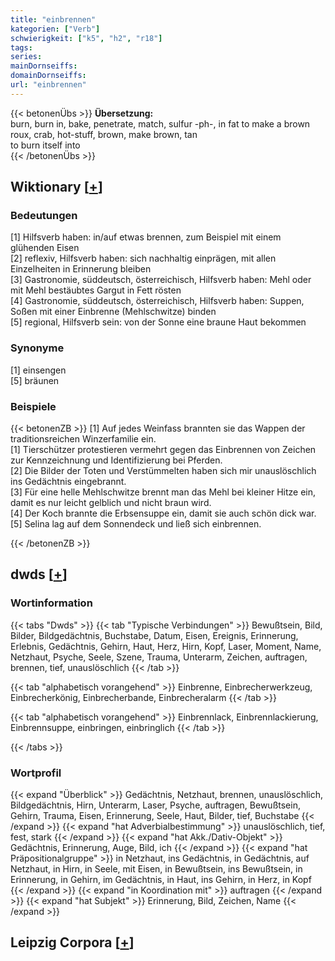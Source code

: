 ```yaml
---
title: "einbrennen"
kategorien: ["Verb"]
schwierigkeit: ["k5", "h2", "r18"]
tags:
series:
mainDornseiffs:
domainDornseiffs:
url: "einbrennen"
---
```


{{< betonenÜbs >}}
**Übersetzung:**  
burn, burn in, bake, penetrate, match, sulfur -ph-, in fat to make a brown roux, crab, hot-stuff, brown, make brown, tan  
to burn itself into  
{{< /betonenÜbs >}}

## Wiktionary [[+](https://de.wiktionary.org/wiki/einbrennen)]

### Bedeutungen
[1] Hilfsverb haben: in/auf etwas brennen, zum Beispiel mit einem glühenden Eisen  
[2] reflexiv, Hilfsverb haben: sich nachhaltig einprägen, mit allen Einzelheiten in Erinnerung bleiben  
[3] Gastronomie, süddeutsch, österreichisch, Hilfsverb haben: Mehl oder mit Mehl bestäubtes Gargut in Fett rösten  
[4] Gastronomie, süddeutsch, österreichisch, Hilfsverb haben: Suppen, Soßen mit einer Einbrenne (Mehlschwitze) binden  
[5] regional, Hilfsverb sein: von der Sonne eine braune Haut bekommen  

### Synonyme
[1] einsengen  
[5] bräunen  

### Beispiele
{{< betonenZB >}}
[1] Auf jedes Weinfass brannten sie das Wappen der traditionsreichen Winzerfamilie ein.  
[1] Tierschützer protestieren vermehrt gegen das Einbrennen von Zeichen zur Kennzeichnung und Identifizierung bei Pferden.  
[2] Die Bilder der Toten und Verstümmelten haben sich mir unauslöschlich ins Gedächtnis eingebrannt.  
[3] Für eine helle Mehlschwitze brennt man das Mehl bei kleiner Hitze ein, damit es nur leicht gelblich und nicht braun wird.  
[4] Der Koch brannte die Erbsensuppe ein, damit sie auch schön dick war.  
[5] Selina lag auf dem Sonnendeck und ließ sich einbrennen.  

{{< /betonenZB >}}


## dwds [[+](https://www.dwds.de/wb/einbrennen)]

### Wortinformation
{{< tabs "Dwds" >}}
{{< tab "Typische Verbindungen" >}}
Bewußtsein, Bild, Bilder, Bildgedächtnis, Buchstabe, Datum, Eisen, Ereignis, Erinnerung, Erlebnis, Gedächtnis, Gehirn, Haut, Herz, Hirn, Kopf, Laser, Moment, Name, Netzhaut, Psyche, Seele, Szene, Trauma, Unterarm, Zeichen, auftragen, brennen, tief, unauslöschlich
{{< /tab >}}

{{< tab "alphabetisch vorangehend" >}}
Einbrenne, Einbrecherwerkzeug, Einbrecherkönig, Einbrecherbande, Einbrecheralarm
{{< /tab >}}

{{< tab "alphabetisch vorangehend" >}}
Einbrennlack, Einbrennlackierung, Einbrennsuppe, einbringen, einbringlich
{{< /tab >}}

{{< /tabs >}}

### Wortprofil
{{< expand "Überblick" >}} Gedächtnis, Netzhaut, brennen, unauslöschlich, Bildgedächtnis, Hirn, Unterarm, Laser, Psyche, auftragen, Bewußtsein, Gehirn, Trauma, Eisen, Erinnerung, Seele, Haut, Bilder, tief, Buchstabe {{< /expand >}}
{{< expand "hat Adverbialbestimmung" >}} unauslöschlich, tief, fest, stark {{< /expand >}}
{{< expand "hat Akk./Dativ-Objekt" >}} Gedächtnis, Erinnerung, Auge, Bild, ich {{< /expand >}}
{{< expand "hat Präpositionalgruppe" >}} in Netzhaut, ins Gedächtnis, in Gedächtnis, auf Netzhaut, in Hirn, in Seele, mit Eisen, in Bewußtsein, ins Bewußtsein, in Erinnerung, in Gehirn, im Gedächtnis, in Haut, ins Gehirn, in Herz, in Kopf {{< /expand >}}
{{< expand "in Koordination mit" >}} auftragen {{< /expand >}}
{{< expand "hat Subjekt" >}} Erinnerung, Bild, Zeichen, Name {{< /expand >}}

## Leipzig Corpora [[+](https://corpora.uni-leipzig.de/en/res?word=einbrennen&corpusId=deu_newscrawl-public_2018)]

